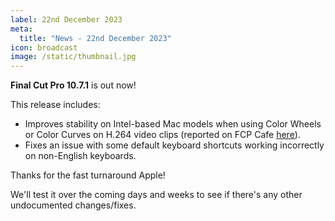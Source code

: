 ```yaml
---
label: 22nd December 2023
meta:
  title: "News - 22nd December 2023"
icon: broadcast
image: /static/thumbnail.jpg
---
```


**Final Cut Pro 10.7.1** is out now!

This release includes:

- Improves stability on Intel-based Mac models when using Color Wheels or Color Curves on H.264 video clips (reported on FCP Cafe [here](https://github.com/CommandPost/FCPCafe/issues/299)).
- Fixes an issue with some default keyboard shortcuts working incorrectly on non-English keyboards.

Thanks for the fast turnaround Apple!

We'll test it over the coming days and weeks to see if there's any other undocumented changes/fixes.